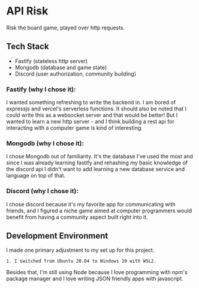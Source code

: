 # API Risk
Risk the board game, played over http requests.

## Tech Stack
 - Fastify (stateless http server)
 - Mongodb (database and game state)
 - Discord (user authorization, community building)

### Fastify (why I chose it):
I wanted something refreshing to write the backend in. I am bored of expressjs and vercel's serverless functions. It should also be noted that I could write this as a websocket server and that would be better! But I wanted to learn a new http server - and I think building a rest api for interacting with a computer game is kind of interesting. 

### Mongodb (why I chose it):
I chose Mongodb out of familiarity. It's the database I've used the most and since I was already learning fastify and rehashing my basic knowledge of the discord api I didn't want to add learning a new database service and language on top of that.

### Discord (why I chose it):
I chose discord because it's my favorite app for communicating with friends, and I figured a niche game aimed at computer programmers would benefit from having a community aspect built right into it.

## Development Environment
I made one primary adjustment to my set up for this project.

    1. I switched from Ubuntu 20.04 to Windows 10 with WSL2.

Besides that, I'm still using Node because I love programming with npm's package manager and I love writing JSON friendly apps with javascript.